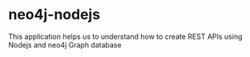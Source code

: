 # neo4j-nodejs
This application helps us to understand how to create REST APIs using Nodejs and neo4j Graph database
